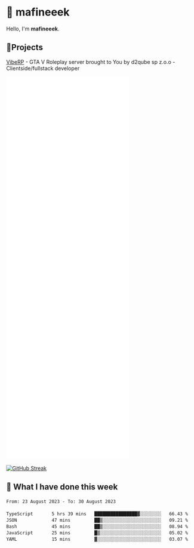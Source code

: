 # 👋 mafineeek
Hello, I'm **mafineeek**.

## 📝Projects

[VibeRP](https://v-rp.pl) - GTA V Roleplay server brought to You by d2qube sp z.o.o - Clientside/fullstack developer


![](./github-metrics.svg)

[![GitHub Streak](https://streak-stats.demolab.com/?user=mafineeek)](https://git.io/streak-stats)

## 📰 What I have done this week
<!--START_SECTION:waka-->

```txt
From: 23 August 2023 - To: 30 August 2023

TypeScript       5 hrs 39 mins   ████████████████▓░░░░░░░░   66.43 %
JSON             47 mins         ██▒░░░░░░░░░░░░░░░░░░░░░░   09.21 %
Bash             45 mins         ██▒░░░░░░░░░░░░░░░░░░░░░░   08.94 %
JavaScript       25 mins         █▒░░░░░░░░░░░░░░░░░░░░░░░   05.02 %
YAML             15 mins         ▓░░░░░░░░░░░░░░░░░░░░░░░░   03.07 %
```

<!--END_SECTION:waka-->
